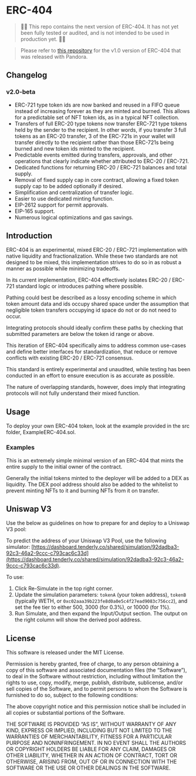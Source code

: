 # ERC-404

> 🚨🚨 This repo contains the next version of ERC-404. It has not yet been fully tested or audited, and is not intended to be used in production yet. 🚨🚨

> Please refer to [this repository](https://github.com/Pandora-Labs-Org/erc404-legacy) for the v1.0 version of ERC-404 that was released with Pandora.

## Changelog

### v2.0-beta

- ERC-721 type token ids are now banked and reused in a FIFO queue instead of increasing forever as they are minted and burned. This allows for a predictable set of NFT token ids, as in a typical NFT collection.
- Transfers of full ERC-20 type tokens now transfer ERC-721 type tokens held by the sender to the recipient. In other words, if you transfer 3 full tokens as an ERC-20 transfer, 3 of the ERC-721s in your wallet will transfer directly to the recipient rather than those ERC-721s being burned and new token ids minted to the recipient.
- Predictable events emitted during transfers, approvals, and other operations that clearly indicate whether attributed to ERC-20 / ERC-721.
- Dedicated functions for returning ERC-20 / ERC-721 balances and total supply.
- Removal of fixed supply cap in core contract, allowing a fixed token supply cap to be added optionally if desired.
- Simplification and centralization of transfer logic.
- Easier to use dedicated minting function.
- EIP-2612 support for permit approvals.
- EIP-165 support.
- Numerous logical optimizations and gas savings.

## Introduction

ERC-404 is an experimental, mixed ERC-20 / ERC-721 implementation with native liquidity and fractionalization. While these two standards are not designed to be mixed, this implementation strives to do so in as robust a manner as possible while minimizing tradeoffs.

In its current implementation, ERC-404 effectively isolates ERC-20 / ERC-721 standard logic or introduces pathing where possible.

Pathing could best be described as a lossy encoding scheme in which token amount data and ids occupy shared space under the assumption that negligible token transfers occupying id space do not or do not need to occur.

Integrating protocols should ideally confirm these paths by checking that submitted parameters are below the token id range or above.

This iteration of ERC-404 specifically aims to address common use-cases and define better interfaces for standardization, that reduce or remove conflicts with existing ERC-20 / ERC-721 consensus.

This standard is entirely experimental and unaudited, while testing has been conducted in an effort to ensure execution is as accurate as possible.

The nature of overlapping standards, however, does imply that integrating protocols will not fully understand their mixed function.

## Usage

To deploy your own ERC-404 token, look at the example provided in the src folder, ExampleERC-404.sol.

### Examples

This is an extremely simple minimal version of an ERC-404 that mints the entire supply to the initial owner of the contract.

Generally the initial tokens minted to the deployer will be added to a DEX as liquidity. The DEX pool address should also be added to the whitelist to prevent minting NFTs to it and burning NFTs from it on transfer.

## Uniswap V3

Use the below as guidelines on how to prepare for and deploy to a Uniswap V3 pool:

To predict the address of your Uniswap V3 Pool, use the following simulator: [https://dashboard.tenderly.co/shared/simulation/92dadba3-92c3-46a2-9ccc-c793cac6c33d](https://dashboard.tenderly.co/shared/simulation/92dadba3-92c3-46a2-9ccc-c793cac6c33d).

To use:

1. Click Re-Simulate in the top right corner.
2. Update the simulation parameters: `tokenA` (your token address), `tokenB` (typically WETH, or `0xc02aaa39b223fe8d0a0e5c4f27ead9083c756cc2`), and set the fee tier to either 500, 3000 (for 0.3%), or 10000 (for 1%).
3. Run Simulate, and then expand the Input/Output section. The output on the right column will show the derived pool address.

## License

This software is released under the MIT License.

Permission is hereby granted, free of charge, to any person obtaining a copy of this software and associated documentation files (the “Software”), to deal in the Software without restriction, including without limitation the rights to use, copy, modify, merge, publish, distribute, sublicense, and/or sell copies of the Software, and to permit persons to whom the Software is furnished to do so, subject to the following conditions:

The above copyright notice and this permission notice shall be included in all copies or substantial portions of the Software.

THE SOFTWARE IS PROVIDED “AS IS”, WITHOUT WARRANTY OF ANY KIND, EXPRESS OR IMPLIED, INCLUDING BUT NOT LIMITED TO THE WARRANTIES OF MERCHANTABILITY, FITNESS FOR A PARTICULAR PURPOSE AND NONINFRINGEMENT. IN NO EVENT SHALL THE AUTHORS OR COPYRIGHT HOLDERS BE LIABLE FOR ANY CLAIM, DAMAGES OR OTHER LIABILITY, WHETHER IN AN ACTION OF CONTRACT, TORT OR OTHERWISE, ARISING FROM, OUT OF OR IN CONNECTION WITH THE SOFTWARE OR THE USE OR OTHER DEALINGS IN THE SOFTWARE.
